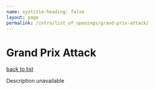 ```yaml
---
name: xyztitle-heading: false
layout: page
permalink: /intro/list_of_openings/grand-prix-attack/
---
```


# Grand Prix Attack

[back to list](../../list_of_openings)

Description unavailable